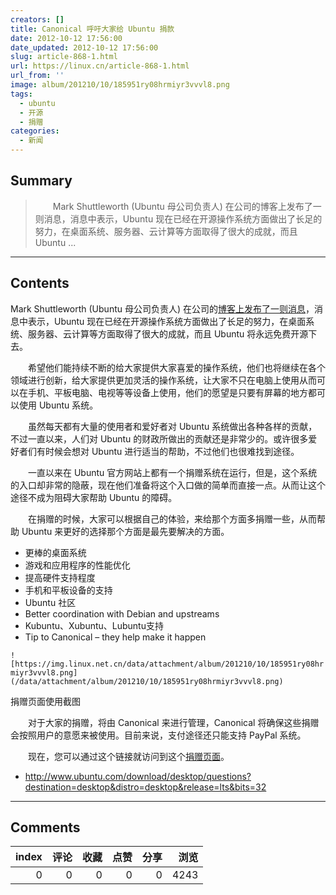 ```yaml
---
creators: []
title: Canonical 呼吁大家给 Ubuntu 捐款
date: 2012-10-12 17:56:00
date_updated: 2012-10-12 17:56:00
slug: article-868-1.html
url: https://linux.cn/article-868-1.html
url_from: ''
image: album/201210/10/185951ry08hrmiyr3vvvl8.png
tags:
  - ubuntu
  - 开源
  - 捐赠
categories:
  - 新闻
---
```


## Summary

> 　　Mark Shuttleworth (Ubuntu 母公司负责人) 在公司的博客上发布了一则消息，消息中表示，Ubuntu 现在已经在开源操作系统方面做出了长足的努力，在桌面系统、服务器、云计算等方面取得了很大的成就，而且 Ubuntu   ...

***

<!-- more -->

## Contents

Mark Shuttleworth (Ubuntu 母公司负责人) 在公司的[博客上发布了一则消息](http://blog.canonical.com/2012/10/09/contributions-come-in-many-forms/)，消息中表示，Ubuntu 现在已经在开源操作系统方面做出了长足的努力，在桌面系统、服务器、云计算等方面取得了很大的成就，而且 Ubuntu 将永远免费开源下去。

　　希望他们能持续不断的给大家提供大家喜爱的操作系统，他们也将继续在各个领域进行创新，给大家提供更加灵活的操作系统，让大家不只在电脑上使用从而可以在手机、平板电脑、电视等等设备上使用，他们的愿望是只要有屏幕的地方都可以使用 Ubuntu 系统。

　　虽然每天都有大量的使用者和爱好者对 Ubuntu 系统做出各种各样的贡献，不过一直以来，人们对 Ubuntu 的财政所做出的贡献还是非常少的。或许很多爱好者们有时候会想对 Ubuntu 进行适当的帮助，不过他们也很难找到途径。

　　一直以来在 Ubuntu 官方网站上都有一个捐赠系统在运行，但是，这个系统的入口却非常的隐蔽，现在他们准备将这个入口做的简单而直接一点。从而让这个途径不成为阻碍大家帮助 Ubuntu 的障碍。

　　在捐赠的时候，大家可以根据自己的体验，来给那个方面多捐赠一些，从而帮助 Ubuntu 来更好的选择那个方面是最先要解决的方面。

* 更棒的桌面系统
* 游戏和应用程序的性能优化
* 提高硬件支持程度
* 手机和平板设备的支持
* Ubuntu 社区
* Better coordination with Debian and upstreams
* Kubuntu、Xubuntu、Lubuntu支持
* Tip to Canonical – they help make it happen

`![https://img.linux.net.cn/data/attachment/album/201210/10/185951ry08hrmiyr3vvvl8.png](/data/attachment/album/201210/10/185951ry08hrmiyr3vvvl8.png)`

捐赠页面使用截图

　　对于大家的捐赠，将由 Canonical 来进行管理，Canonical 将确保这些捐赠会按照用户的意愿来被使用。目前来说，支付途径还只能支持 PayPal 系统。

　　现在，您可以通过这个链接就访问到这个[捐赠页面](http://www.ubuntu.com/download/desktop/questions?destination=desktop&distro=desktop&release=lts&bits=32)。

* <http://www.ubuntu.com/download/desktop/questions?destination=desktop&distro=desktop&release=lts&bits=32>

***

## Comments


|   index |   评论 |   收藏 |   点赞 |   分享 |   浏览 |
|--------:|-------:|-------:|-------:|-------:|-------:|
|       0 |      0 |      0 |      0 |      0 |   4243 |
